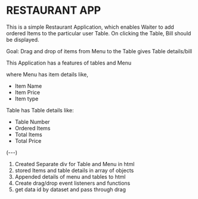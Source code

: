# RESTAURANT APP

This is a simple Restaurant Application, which enables Waiter to add ordered Items to the particular user Table. On clicking the Table, Bill should be displayed.

Goal: Drag and drop of items from Menu to the Table gives Table details/bill

This Application has a features of tables and Menu

where Menu has item details like,

- Item Name
- Item Price
- Item type

Table has Table details like:

- Table Number
- Ordered Items
- Total Items
- Total Price

(---)

1. Created Separate div for Table and Menu in html
2. stored Items and table details in array of objects
3. Appended details of menu and tables to html
4. Create drag/drop event listeners and functions
5. get data id by dataset and pass through drag
